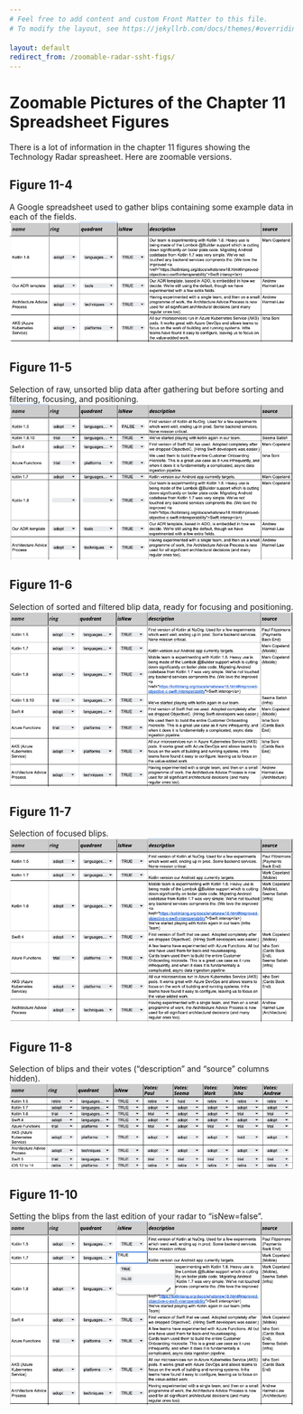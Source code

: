 ```yaml
---
# Feel free to add content and custom Front Matter to this file.
# To modify the layout, see https://jekyllrb.com/docs/themes/#overriding-theme-defaults

layout: default
redirect_from: /zoomable-radar-ssht-figs/
---
```

# Zoomable Pictures of the Chapter 11 Spreadsheet Figures
There is a lot of information in the chapter 11 figures showing the Technology Radar spreasheet. Here are zoomable versions.

## Figure 11-4 
A Google spreadsheet used to gather blips containing some example data in each of the fields.
![A picture of a google spreadsheet for gatheting tech radar blips.](./../assets/img/fig11-4.PNG)

## Figure 11-5
Selection of raw, unsorted blip data after gathering but before sorting and filtering, focusing, and positioning.
![A picture of a google spreadsheet showing raw tech radar blips immediately after gathering.](./../assets/img/fig11-5.PNG)

## Figure 11-6
Selection of sorted and filtered blip data, ready for focusing and positioning.
![A picture of a google spreadsheet showing sorted and filtered tech radar blips.](./../assets/img/fig11-6.PNG)

## Figure 11-7
Selection of focused blips.
![A picture of a google spreadsheet showing filtered tech radar blips.](./../assets/img/fig11-7.PNG)

## Figure 11-8
Selection of blips and their votes (“description” and “source” columns hidden).
![A picture of a google spreadsheet showing tech radar blips and votes about which ring they belong in.](./../assets/img/fig11-8.PNG)

## Figure 11-10
Setting the blips from the last edition of your radar to “isNew=false”.
![A picture of a google spreadsheet showing setting previous blips to "isNew=FALSE".](./../assets/img/fig11-10.PNG)
